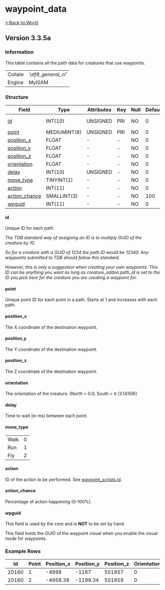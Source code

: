 # waypoint\_data

[<-Back-to:World](database-world.md)

## **Version 3.3.5a**

### Information

This table contains all the path data for creatures that use waypoints.

|         |                       |
|---------|-----------------------|
| Collate | *'utf8\_general\_ci'* |
| Engine  | MyISAM                |

### Structure

| Field                                          | Type         | Attributes | Key | Null | Default | Comment       |
|------------------------------------------------|--------------|------------|-----|------|---------|---------------|
| [id](#waypoint_data-id)                        | INT(10)      | UNSIGNED   | PRI | NO   | 0       | Creature GUID |
| [point](#waypoint_data-point)                  | MEDIUMINT(8) | UNSIGNED   | PRI | NO   | 0       | -             |
| [position\_x](#waypoint_data-position)         | FLOAT        | -          | -   | NO   | 0       | -             |
| [position\_y](#waypoint_data-position)         | FLOAT        | -          | -   | NO   | 0       | -             |
| [position\_z](#waypoint_data-position)         | FLOAT        | -          | -   | NO   | 0       | -             |
| [orientation](#waypoint_data-orientation)      | FLOAT        | -          | -   | NO   | 0       | -             |
| [delay](#waypoint_data-delay)                  | INT(10)      | UNSIGNED   | -   | NO   | 0       | -             |
| [move\_type](#waypoint_data-move_type)         | TINYINT(1)   | -          | -   | NO   | 0       | -             |
| [action](#waypoint_data-action)                | INT(11)      | -          | -   | NO   | 0       | -             |
| [action\_chance](#waypoint_data-action_chance) | SMALLINT(3)  | -          | -   | NO   | 100     | -             |
| [wpguid](#waypoint_data-wpguid)                | INT(11)      | -          | -   | NO   | 0       | -             |

#### id

Unique ID for each path.

*The TDB standard way of assigning an ID is to multiply GUID of the creature by 10.*

*So for a creature with a GUID of 1234 the path ID would be 12340. Any waypoints submitted to TDB should follow this standard.*

*However, this is only a suggestion when creating your own waypoints. This ID can be anything you want as long as creature\_addon.path\_id is set to the ID you pick here for the creature you are creating a waypoint for.*

#### point

Unique point ID for each point in a path. Starts at 1 and increases with each path.

#### position\_x

The X coordinate of the destination waypoint.

#### position\_y

The Y coordinate of the destination waypoint.

#### position\_z

The Z coordinate of the destination waypoint.

#### orientation

The orientation of the creature. (North = 0.0; South = π (3.14159))

#### delay

Time to wait (in ms) between each point.

#### move\_type

|      |     |
|------|-----|
| Walk | 0   |
| Run  | 1   |
| Fly  | 2   |

#### action

ID of the action to be performed. See [waypoint\_scripts.id](https://trinitycore.atlassian.net/wiki/display/tc/scripts#scripts-id).

#### action\_chance

Percentage of action happening (0-100%).

#### wpguid

This field is used by the core and is **NOT** to be set by hand.

This field holds the GUID of the waypoint visual when you enable the visual mode for waypoints.

### Example Rows

| Id    | Point | Position\_x | Position\_y | Position\_z | Orientation | Delay | Move\_type | Action | Action\_chance | wpguid |
|-------|-------|-------------|-------------|-------------|-------------|-------|------------|--------|----------------|--------|
| 20160 | 1     | -4998       | -1167       | 501657      | 0           | 10000 | 0          | 0      | 100            | 0      |
| 20160 | 2     | -4958.38    | -1199.34    | 501659      | 0           | 0     | 0          | 0      | 100            | 0      |


